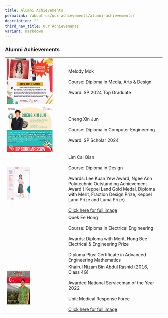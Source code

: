 ```yaml
---
title: Alumni Achievements
permalink: /about-us/our-achievements/alumni-achievements/
description: ""
third_nav_title: Our Achievements
variant: markdown
---
```

### Alumni Achievements

|  |  | 
| -------- | -------- | 
|  <img src="/images/Bukit_Merah_Secondary_School_Melody_Mok_DMAD.png" style="width:80%">  | Melody Mok <br><br>Course: Diploma in Media, Arts &amp; Design<br><br>Award: SP 2024 Top Graduate|
|  <img src="/images/Cheng_Xin_Jun.jpg" style="width:80%">  | Cheng Xin Jun <br><br>Course: Diploma in Computer Engineering <br><br>Award: SP Scholar 2024 |
|  <img src="/images/lim cai qian.jpg" style="width:40%">  |  Lim Cai Qian <br><br> Course: Diploma in Design <br><br> Awards: Lee Kuan Yew Award, Ngee Ann Polytechnic Outstanding Achievement Award ( Keppel Land Gold Medal, Diploma with Merit,  Fraction Design Prize, Keppel Land Prize and Luma Prize)<br><br> [Click here for full image](/files/lim%20cai%20qian.pdf) |
|    | Quek Ee Hong <br><br> Course: Diploma in Electrical Engineering<br><br>Awards: Diploma with Merit, Hong Bee Electrical &amp; Engineering Prize<br><br> Diploma Plus: Certificate in Advanced Engineering Mathematics|
|  <img src="/images/nsf-of-the-year-2022.jpg" style="width:40%">  |  Khairul Nizam Bin Abdul Rashid (2016, Class 4G) <br><br> Awarded National Serviceman of the Year 2022 <br><br>Unit: Medical Response Force <br><br> [Click here for full image](/files/nsf%20of%20the%20year%202022.pdf) |